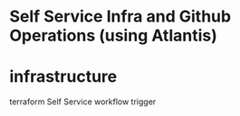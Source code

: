 # Self Service Infra and Github Operations (using Atlantis)

# infrastructure
terraform
Self Service
workflow trigger